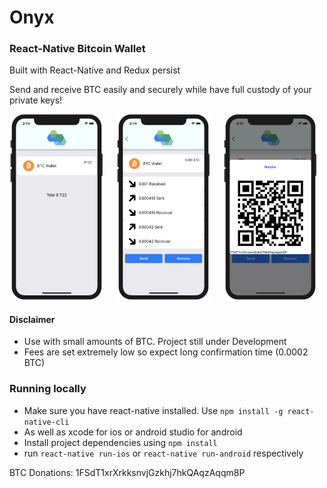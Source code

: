 # Onyx
### React-Native Bitcoin Wallet

Built with React-Native and Redux persist

Send and receive BTC easily and securely while have full custody of your private keys!


<img src="images/FrontScreen.png" width="30%">&nbsp;&nbsp;&nbsp;&nbsp;
<img src="images/TxScreen.png" width="30%">&nbsp;&nbsp;&nbsp;&nbsp;
<img src="images/RecieveScreen.png" width="30%">

#### Disclaimer
- Use with small amounts of BTC. Project still under Development
- Fees are set extremely low so expect long confirmation time (0.0002 BTC)


### Running locally
- Make sure you have react-native installed. Use `npm install -g react-native-cli`
- As well as xcode for ios or android studio for android
- Install project dependencies using `npm install` 
- run `react-native run-ios` or `react-native run-android` respectively


BTC Donations: 1FSdT1xrXrkksnvjGzkhj7hkQAqzAqqm8P
